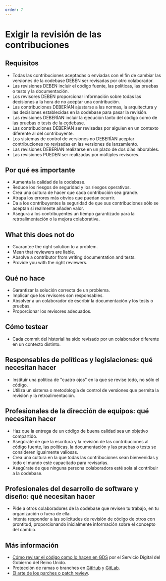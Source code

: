```yaml
---
order: 7
---
```


# Exigir la revisión de las contribuciones

## Requisitos

* Todas las contribuciones aceptadas o enviadas con el fin de cambiar las versiones de la codebase DEBEN ser revisadas por otro colaborador.
* Las revisiones DEBEN incluir el código fuente, las políticas, las pruebas o tests y la documentación.
* Los revisores DEBEN proporcionar información sobre todas las decisiones a la hora de no aceptar una contribución.
* Las contribuciones DEBERÍAN ajustarse a las normas, la arquitectura y las decisiones establecidas en la codebase para pasar la revisión.
* Las revisiones DEBERÍAN incluir la ejecución tanto del código como de las pruebas o tests de la codebase.
* Las contribuciones DEBERÍAN ser revisadas por alguien en un contexto diferente al del contribuyente.
* Los sistemas de control de versiones no DEBERÍAN aceptar contribuciones no revisadas en las versiones de lanzamiento.
* Las revisiones DEBERÍAN realizarse en un plazo de dos días laborables.
* Las revisiones PUEDEN ser realizadas por múltiples revisores.

## Por qué es importante

* Aumenta la calidad de la codebase.
* Reduce los riesgos de seguridad y los riesgos operativos.
* Crea una cultura de hacer que cada contribución sea grande.
* Atrapa los errores más obvios que puedan ocurrir.
* Da a los contribuyentes la seguridad de que sus contribuciones sólo se aceptan si realmente añaden valor.
* Asegura a los contribuyentes un tiempo garantizado para la retroalimentación o la mejora colaborativa.

## What this does not do

* Guarantee the right solution to a problem.
* Mean that reviewers are liable.
* Absolve a contributor from writing documentation and tests.
* Provide you with the right reviewers.

## Qué no hace

* Garantizar la solución correcta de un problema.
* Implicar que los revisores son responsables.
* Absolver a un colaborador de escribir la documentación y los tests o pruebas.
* Proporcionar los revisores adecuados.

## Cómo testear

* Cada commit del historial ha sido revisado por un colaborador diferente en un contexto distinto.

## Responsables de políticas y legislaciones: qué necesitan hacer

* Instituir una política de "cuatro ojos" en la que se revise todo, no sólo el código.
* Utiliza un sistema o metodología de control de versiones que permita la revisión y la retroalimentación.

## Profesionales de la dirección de equipos: qué necesitan hacer

* Haz que la entrega de un código de buena calidad sea un objetivo compartido.
* Asegúrate de que la escritura y la revisión de las contribuciones al código fuente, las políticas, la documentación y las pruebas o tests se consideren igualmente valiosas.
* Crea una cultura en la que todas las contribuciones sean bienvenidas y todo el mundo esté capacitado para revisarlas.
* Asegúrate de que ninguna persona colaboradora esté sola al contribuir a la codebase.

## Profesionales del desarrollo de software y diseño: qué necesitan hacer

* Pide a otros colaboradores de la codebase que revisen tu trabajo, en tu organización o fuera de ella.
* Intenta responder a las solicitudes de revisión de código de otros con prontitud, proporcionando inicialmente información sobre el concepto del cambio.

## Más información

* [Cómo revisar el código como lo hacen en GDS](https://gds-way.cloudapps.digital/manuals/code-review-guidelines.html#content) por el Servicio Digital del Gobierno del Reino Unido.
* Protección de ramas o branches en [GitHub](https://help.github.com/en/articles/about-protected-branches) y [GitLab](https://about.gitlab.com/2014/11/26/keeping-your-code-protected/).
* [El arte de los parches o patch review](https://sage.thesharps.us/2014/09/01/the-gentle-art-of-patch-review/).
